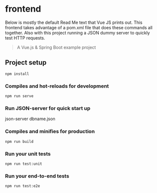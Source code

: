 # frontend

Below is mostly the default Read Me text that Vue JS prints out. This frontend takes advantage of a pom.xml file that does these commands all together.
Also with this project running a JSON dummy server to quickly test HTTP requests.
> A Vue.js & Spring Boot example project

## Project setup
```
npm install
```

### Compiles and hot-reloads for development
```
npm run serve
```
### Run JSON-server for quick start up
json-server dbname.json

### Compiles and minifies for production
```
npm run build
```

### Run your unit tests
```
npm run test:unit
```

### Run your end-to-end tests
```
npm run test:e2e
```
